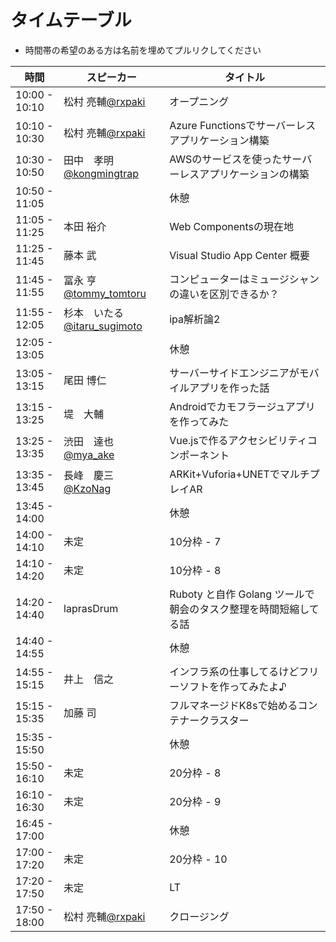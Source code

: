 # タイムテーブル
- 時間帯の希望のある方は名前を埋めてプルリクしてください

| 時間          | スピーカー | タイトル |
|---------------|--------------------|------------|
| 10:00 - 10:10 | 松村 亮輔[@rxpaki](https://twitter.com/rxpaki) | オープニング |
| 10:10 - 10:30 | 松村 亮輔[@rxpaki](https://twitter.com/rxpaki) | Azure Functionsでサーバーレスアプリケーション構築 |
| 10:30 - 10:50 | 田中　孝明[@kongmingtrap](https://twitter.com/kongmingtrap) | AWSのサービスを使ったサーバーレスアプリケーションの構築 |
| 10:50 - 11:05 |  | 休憩 |
| 11:05 - 11:25 | 本田 裕介 | Web Componentsの現在地 |
| 11:25 - 11:45 | 藤本 武 | Visual Studio App Center 概要 |
| 11:45 - 11:55 | 冨永 亨　[@tommy_tomtoru](https://twitter.com/tommy_tomtoru) | コンピューターはミュージシャンの違いを区別できるか？ |
| 11:55 - 12:05 | 杉本　いたる[@itaru_sugimoto](https://twitter.com/itaru_sugimoto) | ipa解析論2 |
| 12:05 - 13:05 |  | 休憩 |
| 13:05 - 13:15 | 尾田 博仁 | サーバーサイドエンジニアがモバイルアプリを作った話 |
| 13:15 - 13:25 | 堤　大輔 | Androidでカモフラージュアプリを作ってみた |
| 13:25 - 13:35 | 渋田　達也 [@mya_ake](https://twitter.com/mya_ake) | Vue.jsで作るアクセシビリティコンポーネント |
| 13:35 - 13:45 | 長峰　慶三 [@KzoNag](https://twitter.com/KzoNag) | ARKit+Vuforia+UNETでマルチプレイAR |
| 13:45 - 14:00 |  | 休憩 |
| 14:00 - 14:10 | 未定 | 10分枠 - 7 |
| 14:10 - 14:20 | 未定 | 10分枠 - 8 |
| 14:20 - 14:40 | laprasDrum | Ruboty と自作 Golang ツールで朝会のタスク整理を時間短縮してる話 |
| 14:40 - 14:55 |  | 休憩 |
| 14:55 - 15:15 | 井上　信之 | インフラ系の仕事してるけどフリーソフトを作ってみたよ♪ |
| 15:15 - 15:35 | 加藤 司 | フルマネージドK8sで始めるコンテナークラスター |
| 15:35 - 15:50 |  | 休憩 |
| 15:50 - 16:10 | 未定 | 20分枠 - 8 |
| 16:10 - 16:30 | 未定 | 20分枠 - 9 |
| 16:45 - 17:00 |  | 休憩 |
| 17:00 - 17:20 | 未定 | 20分枠 - 10 |
| 17:20 - 17:50 | 未定 | LT |
| 17:50 - 18:00 | 松村 亮輔[@rxpaki](https://twitter.com/rxpaki) | クロージング |
